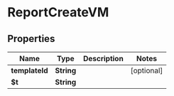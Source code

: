 

# ReportCreateVM


## Properties

| Name | Type | Description | Notes |
|------------ | ------------- | ------------- | -------------|
|**templateId** | **String** |  |  [optional] |
|**$t** | **String** |  |  |



